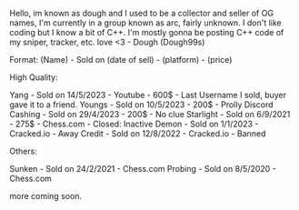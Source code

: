 Hello, im known as dough and I used to be a collector and seller of OG names, I'm currently in a group known as arc, fairly unknown.
I don't like coding but I know a bit of C++. I'm mostly gonna be posting C++ code of my sniper, tracker, etc.
love <3 - Dough (Dough99s)


Format:
(Name) - Sold on (date of sell) - (platform) - (price)

High Quality:

Yang - Sold on 14/5/2023 - Youtube - 600$ - Last Username I sold, buyer gave it to a friend.
Youngs - Sold on 10/5/2023 - 200$ - Prolly Discord
Cashing - Sold on 29/4/2023 - 200$ - No clue
Starlight - Sold on 6/9/2021 - 275$ - Chess.com - Closed: Inactive
Demon - Sold on 1/1/2023 - Cracked.io - Away
Credit - Sold on 12/8/2022 - Cracked.io - Banned

Others:

Sunken - Sold on 24/2/2021 - Chess.com
Probing - Sold on 8/5/2020 - Chess.com

more coming soon.
